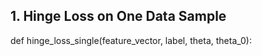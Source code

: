 ## 1. Hinge Loss on One Data Sample



def hinge_loss_single(feature_vector, label, theta, theta_0):

